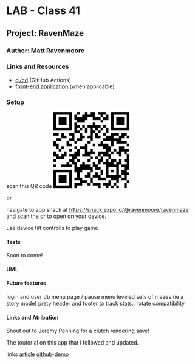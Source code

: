 # LAB - Class 41

## Project: RavenMaze

### Author: Matt Ravenmoore

### Links and Resources

- [ci/cd](https://github.com/ravenmoore-401-JS/ravenMaze/actions) (GitHub Actions)
- [front-end application](https://snack.expo.io/@ravenmoore/ravenmaze) (when applicable)

### Setup
scan this QR code ![qr](./assets/QR.png)

or

navigate to app snack at https://snack.expo.io/@ravenmoore/ravenmaze and scan the qr to open on your device.

use device tilt controlls to play game


#### Tests

Soon to come!

#### UML

#### Future features

login and user db
menu page / pause menu
leveled sets of mazes (ie a story mode)
prety header and footer to track stats..
rotate compatibility

#### Links and Atribution

Shout out to Jeremy Penning for a clutch rendering save!

The toutorial on this app that i followed and updated.

links
[article](https://heartbeat.fritz.ai/creating-an-accelerometer-powered-maze-game-in-react-native-9daedb5740b3)
[github-demo](https://github.com/anchetaWern/RNAccelerometerMaze)